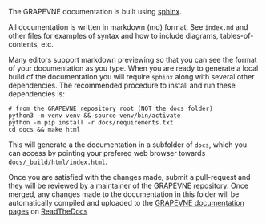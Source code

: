 The GRAPEVNE documentation is built using [sphinx](https://www.sphinx-doc.org).

All documentation is written in markdown (md) format. See `index.md` and other
files for examples of syntax and how to include diagrams, tables-of-contents,
etc.

Many editors support markdown previewing so that you can see the format of your
documentation as you type. When you are ready to generate a local build of the
documentation you will require `sphinx` along with several other dependencies.
The recommended procedure to install and run these dependencies is:
```shell
# from the GRAPEVNE repository root (NOT the docs folder)
python3 -m venv venv && source venv/bin/activate
python -m pip install -r docs/requirements.txt
cd docs && make html
```

This will generate a the documentation in a subfolder of `docs`, which you can
access by pointing your prefered web browser towards
`docs/_build/html/index.html`.

Once you are satisfied with the changes made, submit a pull-request and they
will be reviewed by a maintainer of the GRAPEVNE repository.
Once merged, any changes made to the
documentation in this folder will be automatically compiled
and uploaded to the
[GRAPEVNE documentation pages](https://grapevne.readthedocs.io/en/latest/#)
on [ReadTheDocs](https://about.readthedocs.com/)
